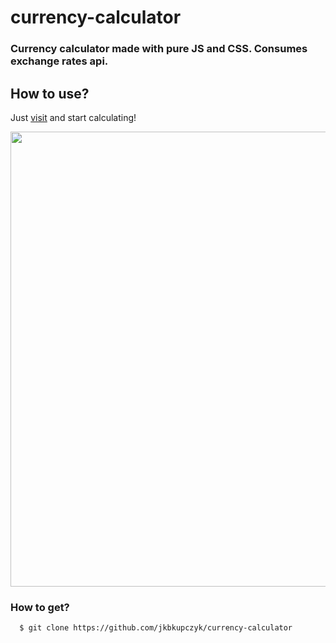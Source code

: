 # currency-calculator

### Currency calculator made with pure JS and CSS. Consumes exchange rates api.

## How to use?

Just <a href="https://jkbkupczyk.github.io/currency-calculator/" target="_blank" rel="noopener noreferrer">visit</a> and start calculating!

<a align="center" href="https://jkbkupczyk.github.io/currency-calculator">
  <img align="center" src="https://github.com/jkbkupczyk/currency-calculator/blob/main/readme.gif" width="1000" height="728" />
</a>

### How to get?
```git
  $ git clone https://github.com/jkbkupczyk/currency-calculator
```
